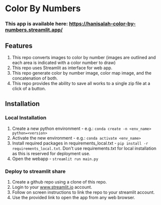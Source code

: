 # Color By Numbers

### This app is available here: https://hanisalah-color-by-numbers.streamlit.app/

## Features
1. This repo converts images to color by number (images are outlined and each area is indicated with a color number to draw)
2. This repo uses Streamlit as interface for web app.
3. This repo generate color by number image, color map image, and the concatenation of both.
4. This repo provides the ability to save all works to a single zip file at a click of a button.

## Installation

### Local Installation
1. Create a new python environment - e.g.: ```conda create -n <env_name> python=<version>```
2. Activate the new environment - e.g.: ```conda activate <env_name>```
3. Install required packages in requirements_local.txt - ```pip install -r requirements_local.txt```. Don't use requirements.txt for local installation as this is reserved for deployment use.
4. Open the webapp - ```streamlit run main.py```

### Deploy to streamlit share
1. Create a github repo using a clone of this repo.
2. Login to your www.streamlit.io account.
3. Follow on screen instructions to link the repo to your streamlit account.
4. Use the provided link to open the app from any web browser.
